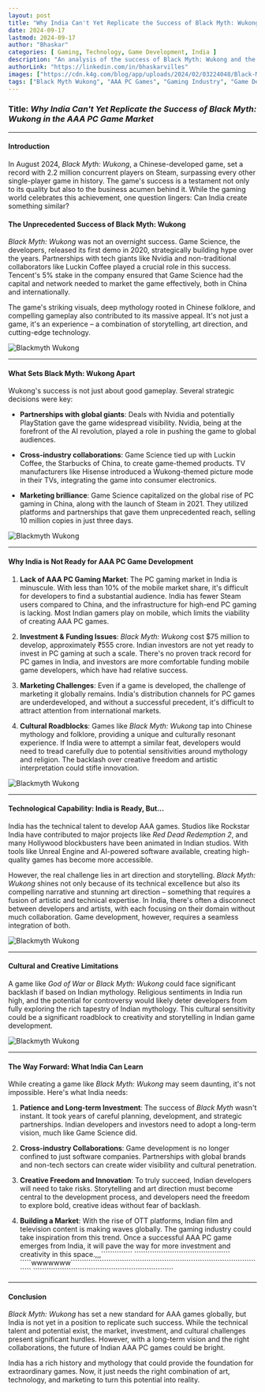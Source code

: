 ```yaml
---
layout: post
title: "Why India Can't Yet Replicate the Success of Black Myth: Wukong in the AAA PC Game Market"
date: 2024-09-17
lastmod: 2024-09-17
author: "Bhaskar"
categories: [ Gaming, Technology, Game Development, India ]
description: "An analysis of the success of Black Myth: Wukong and the challenges India faces in replicating such success in the AAA PC game market."
authorLink: "https://linkedin.com/in/bhaskarvilles"
images: ["https://cdn.k4g.com/blog/app/uploads/2024/02/03224048/Black-Myth-Wukong-1-2048x1152.png"]  # Replace with an actual image link
tags: ["Black Myth Wukong", "AAA PC Games", "Gaming Industry", "Game Development", "India"]
---
```


### Title: *Why India Can't Yet Replicate the Success of Black Myth: Wukong in the AAA PC Game Market*

---

#### Introduction
In August 2024, *Black Myth: Wukong*, a Chinese-developed game, set a record with 2.2 million concurrent players on Steam, surpassing every other single-player game in history. The game's success is a testament not only to its quality but also to the business acumen behind it. While the gaming world celebrates this achievement, one question lingers: Can India create something similar?

#### The Unprecedented Success of Black Myth: Wukong
*Black Myth: Wukong* was not an overnight success. Game Science, the developers, released its first demo in 2020, strategically building hype over the years. Partnerships with tech giants like Nvidia and non-traditional collaborators like Luckin Coffee played a crucial role in this success. Tencent's 5% stake in the company ensured that Game Science had the capital and network needed to market the game effectively, both in China and internationally. 

The game's striking visuals, deep mythology rooted in Chinese folklore, and compelling gameplay also contributed to its massive appeal. It's not just a game, it's an experience – a combination of storytelling, art direction, and cutting-edge technology.

![Blackmyth Wukong](https://gmedia.playstation.com/is/image/SIEPDC/black-myth-wukong-screenshot-03-en-24jan24?$1600px$)

---

#### What Sets Black Myth: Wukong Apart
Wukong's success is not just about good gameplay. Several strategic decisions were key:

- **Partnerships with global giants**: Deals with Nvidia and potentially PlayStation gave the game widespread visibility. Nvidia, being at the forefront of the AI revolution, played a role in pushing the game to global audiences.
  
- **Cross-industry collaborations**: Game Science tied up with Luckin Coffee, the Starbucks of China, to create game-themed products. TV manufacturers like Hisense introduced a Wukong-themed picture mode in their TVs, integrating the game into consumer electronics.

- **Marketing brilliance**: Game Science capitalized on the global rise of PC gaming in China, along with the launch of Steam in 2021. They utilized platforms and partnerships that gave them unprecedented reach, selling 10 million copies in just three days.

![Blackmyth Wukong](https://gmedia.playstation.com/is/image/SIEPDC/black-myth-wukong-screenshot-02-en-24jan24?$1600px$)

---

#### Why India is Not Ready for AAA PC Game Development

1. **Lack of AAA PC Gaming Market**: The PC gaming market in India is minuscule. With less than 10% of the mobile market share, it's difficult for developers to find a substantial audience. India has fewer Steam users compared to China, and the infrastructure for high-end PC gaming is lacking. Most Indian gamers play on mobile, which limits the viability of creating AAA PC games.

2. **Investment & Funding Issues**: *Black Myth: Wukong* cost $75 million to develop, approximately ₹555 crore. Indian investors are not yet ready to invest in PC gaming at such a scale. There's no proven track record for PC games in India, and investors are more comfortable funding mobile game developers, which have had relative success.

3. **Marketing Challenges**: Even if a game is developed, the challenge of marketing it globally remains. India's distribution channels for PC games are underdeveloped, and without a successful precedent, it's difficult to attract attention from international markets.

4. **Cultural Roadblocks**: Games like *Black Myth: Wukong* tap into Chinese mythology and folklore, providing a unique and culturally resonant experience. If India were to attempt a similar feat, developers would need to tread carefully due to potential sensitivities around mythology and religion. The backlash over creative freedom and artistic interpretation could stifle innovation.

![Blackmyth Wukong](https://gmedia.playstation.com/is/image/SIEPDC/black-myth-wukong-screenshot-05-en-24jan24?$1600px$)

---

#### Technological Capability: India is Ready, But...
India has the technical talent to develop AAA games. Studios like Rockstar India have contributed to major projects like *Red Dead Redemption 2*, and many Hollywood blockbusters have been animated in Indian studios. With tools like Unreal Engine and AI-powered software available, creating high-quality games has become more accessible.

However, the real challenge lies in art direction and storytelling. *Black Myth: Wukong* shines not only because of its technical excellence but also its compelling narrative and stunning art direction – something that requires a fusion of artistic and technical expertise. In India, there's often a disconnect between developers and artists, with each focusing on their domain without much collaboration. Game development, however, requires a seamless integration of both.

![Blackmyth Wukong](https://gmedia.playstation.com/is/image/SIEPDC/black-myth-wukong-screenshot-01-en-24jan24?$1600px$)

---

#### Cultural and Creative Limitations
A game like *God of War* or *Black Myth: Wukong* could face significant backlash if based on Indian mythology. Religious sentiments in India run high, and the potential for controversy would likely deter developers from fully exploring the rich tapestry of Indian mythology. This cultural sensitivity could be a significant roadblock to creativity and storytelling in Indian game development.

![Blackmyth Wukong](https://gmedia.playstation.com/is/image/SIEPDC/black-myth-wukong-screenshot-08-en-7Feb24?$1600px$)

---

#### The Way Forward: What India Can Learn
While creating a game like *Black Myth: Wukong* may seem daunting, it's not impossible. Here's what India needs:

1. **Patience and Long-term Investment**: The success of *Black Myth* wasn't instant. It took years of careful planning, development, and strategic partnerships. Indian developers and investors need to adopt a long-term vision, much like Game Science did.

2. **Cross-industry Collaborations**: Game development is no longer confined to just software companies. Partnerships with global brands and non-tech sectors can create wider visibility and cultural penetration.

3. **Creative Freedom and Innovation**: To truly succeed, Indian developers will need to take risks. Storytelling and art direction must become central to the development process, and developers need the freedom to explore bold, creative ideas without fear of backlash.

4. **Building a Market**: With the rise of OTT platforms, Indian film and television content is making waves globally. The gaming industry could take inspiration from this trend. Once a successful AAA PC game emerges from India, it will pave the way for more investment and creativity in this space.,,,`````````````` ```````````````````````````````````````````    `````wwwwwww````````````````````````````````````````````````````````````````````````````````````````  ``````````````````````````````````````````````````````````````` 

---

#### Conclusion
*Black Myth: Wukong* has set a new standard for AAA games globally, but India is not yet in a position to replicate such success. While the technical talent and potential exist, the market, investment, and cultural challenges present significant hurdles. However, with a long-term vision and the right collaborations, the future of Indian AAA PC games could be bright.

India has a rich history and mythology that could provide the foundation for extraordinary games. Now, it just needs the right combination of art, technology, and marketing to turn this potential into reality.